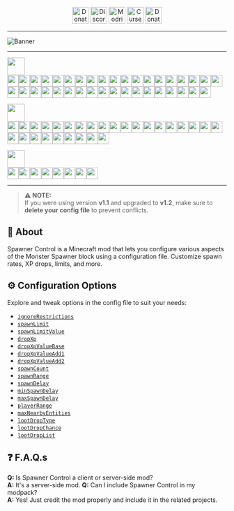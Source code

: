 <p align="center">
  <a href="https://www.github.com/Dplayend/Spawner-Control"><img src="https://imgur.com/9OWB2x3.png" alt="Donate" height="38" /></a>
  <a href="https://discord.gg/AsFE4T9FbN"><img src="https://imgur.com/luWUDcU.png" alt="Discord" height="38" /></a>
  <a href="https://modrinth.com/mod/spawner-control"><img src="https://imgur.com/GSlcIqW.png" alt="Modrinth" height="38" /></a>
  <a href="https://www.curseforge.com/minecraft/mc-mods/spawner-controls"><img src="https://imgur.com/B8ZRmEo.png" alt="CurseForge" height="38" /></a>
  <a href="https://www.paypal.com/donate/?hosted_button_id=NN9AT4W75FD5S"><img src="https://imgur.com/gxtfQds.png" alt="Donate" height="38" /></a>
</p>

---

![Banner](https://imgur.com/H4xRknN.png)

---

<p><img src="https://imgur.com/Vh7DDY9.png" height="40" /><br /><img src="https://imgur.com/UWFTH8U.png"  height="26" /><img src="https://imgur.com/xihe1Iq.png"  height="26" /><img src="https://imgur.com/mttOKJb.png"  height="26" /><img src="https://imgur.com/1S9UjyX.png"  height="26" /><img src="https://imgur.com/8U6EqW7.png" alt="" height="26" /><img src="https://imgur.com/EY1Banv.png" alt="" height="26" /><img src="https://imgur.com/pRShE0c.png" alt=""  height="26" /><img src="https://imgur.com/ajOKaqG.png" alt=""  height="26" /><img src="https://imgur.com/xyN0hmi.png" alt=""  height="26" /><img src="https://imgur.com/rTI2Gj5.png" alt=""  height="26" /><img src="https://imgur.com/AZV6lTm.png" alt=""  height="26" /><img src="https://imgur.com/Yc3s8na.png" alt="" height="26" /><img src="https://imgur.com/iqjbhOr.png" alt="" height="26" /><img src="https://imgur.com/sy21BTe.png" alt=""  height="26" /><img src="https://imgur.com/4uSaqGJ.png" alt=""  height="26" /><img src="https://imgur.com/AEX6ikk.png" alt=""  height="26" /><img src="https://imgur.com/hK2Ne4q.png" alt="" height="26" /><img src="https://imgur.com/OofG9DM.png" alt="" height="26" /><img src="https://imgur.com/u6uA7Yo.png" alt=""  height="26" /><img src="https://imgur.com/wm2UCet.png" alt="" height="26" /><img src="https://imgur.com/Cw074li.png" alt="" height="26" /><img src="https://imgur.com/2j5X6pZ.png" alt="" height="26" /><img src="https://imgur.com/UJXJ5gQ.png" alt="" height="26" /><img src="https://imgur.com/DXcKlJf.png" alt=""  height="26" /><img src="https://imgur.com/vTsTyrz.png" alt=""  height="26" /><img src="https://imgur.com/mQgIVDu.png" alt=""  height="26" /><img src="https://imgur.com/5xXqhXe.png" alt=""  height="26" /><img src="https://imgur.com/kVHzJV9.png" alt="" height="26" /><img src="https://imgur.com/juC5EIY.png" alt="" height="26" /><img src="https://imgur.com/cYHSkb2.png" alt=""  height="26" /><img src="https://imgur.com/YZOb4UU.png" alt="" height="26" /><img src="https://imgur.com/G8igFBt.png" alt="" height="26" /><img src="https://imgur.com/GuGTe3L.png" alt=""  height="26" /><img src="https://imgur.com/FaXxWL6.png" alt=""  height="26" /><img src="https://imgur.com/UfXH7G1.png" alt=""  height="26" /><img src="https://imgur.com/WIrXyN1.png" alt="" height="26" /><img src="https://imgur.com/6OH4xcy.png" alt="" height="26" /></p>
<p><img src="https://imgur.com/OY7leD2.png" height="40" /><br /><img src="https://imgur.com/UWFTH8U.png"  height="26" /><img src="https://imgur.com/xihe1Iq.png"  height="26" /><img src="https://imgur.com/mttOKJb.png"  height="26" /><img src="https://imgur.com/8U6EqW7.png" alt="" height="26" /><img src="https://imgur.com/EY1Banv.png" alt="" height="26" /><img src="https://imgur.com/pRShE0c.png" alt=""  height="26" /><img src="https://imgur.com/xyN0hmi.png" alt=""  height="26" /><img src="https://imgur.com/rTI2Gj5.png" alt=""  height="26" /><img src="https://imgur.com/AZV6lTm.png" alt=""  height="26" /><img src="https://imgur.com/Yc3s8na.png" alt="" height="26" /><img src="https://imgur.com/iqjbhOr.png" alt="" height="26" /><img src="https://imgur.com/sy21BTe.png" alt=""  height="26" /><img src="https://imgur.com/4uSaqGJ.png" alt=""  height="26" /><img src="https://imgur.com/AEX6ikk.png" alt=""  height="26" /><img src="https://imgur.com/hK2Ne4q.png" alt="" height="26" /><img src="https://imgur.com/OofG9DM.png" alt="" height="26" /><img src="https://imgur.com/u6uA7Yo.png" alt=""  height="26" /><img src="https://imgur.com/wm2UCet.png" alt="" height="26" /><img src="https://imgur.com/Cw074li.png" alt="" height="26" /><img src="https://imgur.com/2j5X6pZ.png" alt="" height="26" /><img src="https://imgur.com/DXcKlJf.png" alt=""  height="26" /><img src="https://imgur.com/vTsTyrz.png" alt=""  height="26" /><img src="https://imgur.com/mQgIVDu.png" alt=""  height="26" /><img src="https://imgur.com/5xXqhXe.png" alt=""  height="26" /><img src="https://imgur.com/kVHzJV9.png" alt="" height="26" /><img src="https://imgur.com/cYHSkb2.png" alt=""  height="26" /><img src="https://imgur.com/GuGTe3L.png" alt=""  height="26" /><img src="https://imgur.com/pcmP0xG.png" alt=""  height="26" /></p>
<p><img src="https://imgur.com/5EiwS3H.png" height="40" /><br /><img src="https://imgur.com/UWFTH8U.png"  height="26" /><img src="https://imgur.com/xihe1Iq.png"  height="26" /><img src="https://imgur.com/mttOKJb.png"  height="26" /><img src="https://imgur.com/1S9UjyX.png"  height="26" /><img src="https://imgur.com/8U6EqW7.png" alt="" height="26" /><img src="https://imgur.com/EY1Banv.png" alt="" height="26" /><img src="https://imgur.com/pRShE0c.png" alt=""  height="26" /><img src="https://imgur.com/ajOKaqG.png" alt=""  height="26" /></p>

---

> **⚠️ NOTE:**  
> If you were using version **v1.1** and upgraded to **v1.2**, make sure to **delete your config file** to prevent conflicts.

## 📖 About

Spawner Control is a Minecraft mod that lets you configure various aspects of the Monster Spawner block using a configuration file. Customize spawn rates, XP drops, limits, and more.

## ⚙️ Configuration Options

Explore and tweak options in the config file to suit your needs:

- [`ignoreRestrictions`](https://github.com/Dplayend/Spawner-Control/wiki/Config#ignorerestrictions)
- [`spawnLimit`](https://github.com/Dplayend/Spawner-Control/wiki/Config#spawnLimit)
- [`spawnLimitValue`](https://github.com/Dplayend/Spawner-Control/wiki/Config#spawnLimitValue)
- [`dropXp`](https://github.com/Dplayend/Spawner-Control/wiki/Config#dropXp)
- [`dropXpValueBase`](https://github.com/Dplayend/Spawner-Control/wiki/Config#dropXpValue)
- [`dropXpValueAdd1`](https://github.com/Dplayend/Spawner-Control/wiki/Config#dropXpValue)
- [`dropXpValueAdd2`](https://github.com/Dplayend/Spawner-Control/wiki/Config#dropXpValue)
- [`spawnCount`](https://github.com/Dplayend/Spawner-Control/wiki/Config#spawnCount)
- [`spawnRange`](https://github.com/Dplayend/Spawner-Control/wiki/Config#spawnRange)
- [`spawnDelay`](https://github.com/Dplayend/Spawner-Control/wiki/Config#spawnDelay)
- [`minSpawnDelay`](https://github.com/Dplayend/Spawner-Control/wiki/Config#minspawndelay--maxspawndelay)
- [`maxSpawnDelay`](https://github.com/Dplayend/Spawner-Control/wiki/Config#minspawndelay--maxspawndelay)
- [`playerRange`](https://github.com/Dplayend/Spawner-Control/wiki/Config#playerrange)
- [`maxNearbyEntities`](https://github.com/Dplayend/Spawner-Control/wiki/Config#maxnearbyentities)
- [`lootDropType`](https://github.com/Dplayend/Spawner-Control/wiki/Config#maxnearbyentities)
- [`lootDropChance`](https://github.com/Dplayend/Spawner-Control/wiki/Config#lootdropchance)
- [`lootDropList`](https://github.com/Dplayend/Spawner-Control/wiki/Config#lootdroplist)

## ❓ F.A.Q.s

**Q:** Is Spawner Control a client or server-side mod?  
**A:** It's a server-side mod.
**Q:** Can I include Spawner Control in my modpack?  
**A:** Yes! Just credit the mod properly and include it in the related projects.
